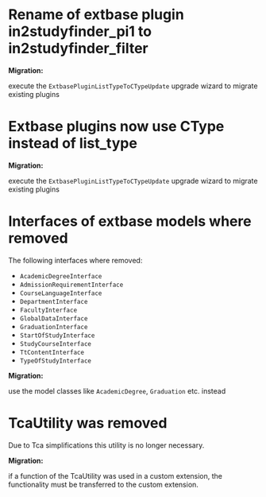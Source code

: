 # Rename of extbase plugin in2studyfinder_pi1 to in2studyfinder_filter

**Migration:**

execute the `ExtbasePluginListTypeToCTypeUpdate` upgrade wizard to migrate existing plugins

# Extbase plugins now use CType instead of list_type

**Migration:**

execute the `ExtbasePluginListTypeToCTypeUpdate` upgrade wizard to migrate existing plugins

# Interfaces of extbase models where removed

The following interfaces where removed:

* `AcademicDegreeInterface`
* `AdmissionRequirementInterface`
* `CourseLanguageInterface`
* `DepartmentInterface`
* `FacultyInterface`
* `GlobalDataInterface`
* `GraduationInterface`
* `StartOfStudyInterface`
* `StudyCourseInterface`
* `TtContentInterface`
* `TypeOfStudyInterface`

**Migration:**

use the model classes like `AcademicDegree`, `Graduation` etc. instead

# TcaUtility was removed

Due to Tca simplifications this utility is no longer necessary.

**Migration:**

if a function of the TcaUtility was used in a custom extension, the functionality must be transferred to the custom extension.

